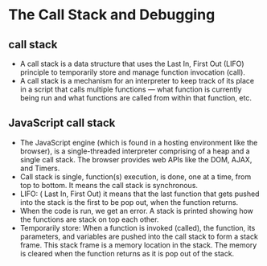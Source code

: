 # The Call Stack and Debugging #

## call stack ##
- A call stack is a data structure that uses the Last In, First Out (LIFO) principle to temporarily store and manage function invocation (call).
- A call stack is a mechanism for an interpreter  to keep track of its place in a script that calls multiple functions — what function is currently being run and what functions are called from within that function, etc.

## JavaScript call stack ##
- The JavaScript engine (which is found in a hosting environment like the browser), is a single-threaded interpreter comprising of a heap and a single call stack. The browser provides web APIs like the DOM, AJAX, and Timers.
- Call stack is single, function(s) execution, is done, one at a time, from top to bottom. It means the call stack is synchronous.
- LIFO: ( Last In, First Out) it means that the last function that gets pushed into the stack is the first to be pop out, when the function returns.
- When the code is run, we get an error. A stack is printed showing how the functions are stack on top each other.
- Temporarily store: When a function is invoked (called), the function, its parameters, and variables are pushed into the call stack to form a stack frame. This stack frame is a memory location in the stack. The memory is cleared when the function returns as it is pop out of the stack.
